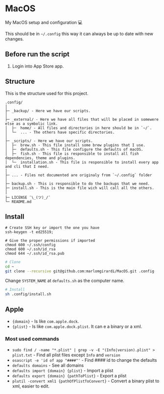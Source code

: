 # MacOS

My MacOS setup and configuration 💻

This should be in `~/.config` this way it can always be up to date with new changes.

## Before run the script

1. Login into App Store app.

## Structure

This is the structure used for this project.

```
.config/
│
├─ _backup/ - Here we have our scripts.
│
├─ _external/ - Here we have all files that will be placed in somewere else as a symbolic link.
│  ├─  home/ - All files and directories in here should be in `~/`.
│  └─  ... - The others have specific directories.
│
├─ _scripts/ - Here we have our scripts.
│  ├─  brew.sh - This file install some brew plugins that I use.
│  ├─  defaults.sh - This file configure the defaults of macOS.
│  ├─  fish.sh - This file is responsible to install all fish dependencies, theme and plugins.
│  └─  installation.sh - This file is responsible to install every app and cli that I need.
│
├─ ... - Files not documented are originaly from `~/.config` folder
│
├─ backup.sh - This is responsible to do the backups that we need.
├─ install.sh - This is the main file wich will call all the others.
│
├─ LICENSE ¯\_(ツ)_/¯
└─ README.md
```

## Install

```ssh
# Create SSH key or import the one you have
ssh-keygen -t ed25519;

# Give the proper permissions if imported
chmod 600 ~/.ssh/config
chmod 600 ~/.ssh/id_rsa
chmod 644 ~/.ssh/id_rsa.pub
```

```sh
# Clone
cd ~
git clone --recursive git@github.com:marlomgirardi/MacOS.git .config
```

Change `SYSTEM_NAME` at `defaults.sh` as the computer name.

```sh
# Install
sh .config/install.sh
```

## Apple

- `{domain}` - Is like `com.apple.dock`.
- `{plist}` - Is like `com.apple.dock.plist`. It can e a binary or a xml.

### Most used commands

- `sudo find / -name "*.plist" | grep -v -E "(Info|version).plist" > plist.txt`  - Find all plist files except `Info` and `version`
- `osascript -e 'id of app "####"'` - Find #### id to change the defaults
- `defaults domains` - See all domains
- `defaults import {domain} {plist}` -  Import a plist
- `defaults export {domain} {pathToPlist}` -  Export a plist
- `plutil -convert xml1 {pathOfPlistToConvert}` - Convert a binary plist to xml, easier to edit.

